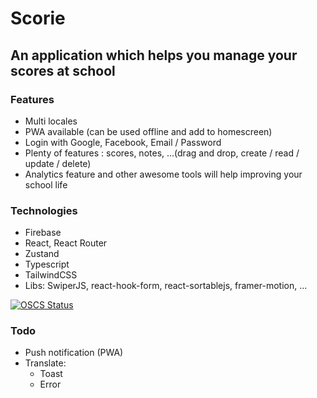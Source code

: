 # Scorie

## An application which helps you manage your scores at school

### Features

- Multi locales
- PWA available (can be used offline and add to homescreen)
- Login with Google, Facebook, Email / Password
- Plenty of features : scores, notes, ...(drag and drop, create / read / update / delete)
- Analytics feature and other awesome tools will help improving your school life

### Technologies

- Firebase
- React, React Router
- Zustand
- Typescript
- TailwindCSS
- Libs: SwiperJS, react-hook-form, react-sortablejs, framer-motion, ...

[![OSCS Status](https://www.oscs1024.com/platform/badge/yuran1811/Scorie.svg?size=small)](https://www.oscs1024.com/project/yuran1811/Scorie?ref=badge_small)

### Todo

- Push notification (PWA)
- Translate:
  - Toast
  - Error
